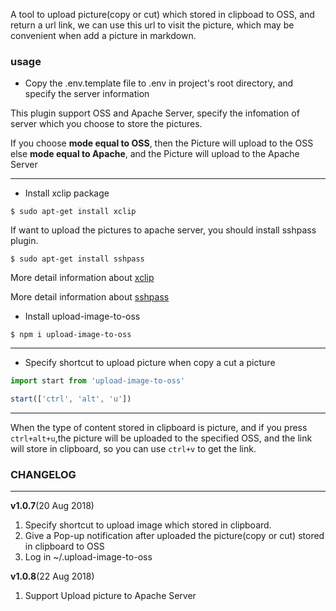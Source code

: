 A tool to upload picture(copy or cut) which stored in clipboad to OSS, and return a url link, we can use this url to visit the picture, which may be convenient when add a picture in markdown.

### usage

- Copy the .env.template file to .env in project's root directory, and specify the server information

This plugin support OSS and Apache Server, specify the infomation of server which you choose to store the pictures.

If you choose **mode equal to OSS**, then the Picture will upload to the OSS
else **mode equal to Apache**, and the Picture will upload to the Apache Server

---

- Install xclip package
```shell
$ sudo apt-get install xclip
```

If want to upload the pictures to apache server, you should install sshpass plugin.
```shell
$ sudo apt-get install sshpass
```

More detail information about [xclip](https://github.com/astrand/xclip)

More detail information about [sshpass](https://gist.github.com/arunoda/7790979)

- Install upload-image-to-oss

```shell
$ npm i upload-image-to-oss
```

---

- Specify shortcut to upload picture when copy a cut a picture

```typescript
import start from 'upload-image-to-oss'

start(['ctrl', 'alt', 'u'])
```

--- 

When the type of content stored in clipboard is picture, and if you press `ctrl+alt+u`,the picture will be uploaded to the specified OSS, and the link will store in clipboard, so you can use `ctrl+v` to get the link.

### CHANGELOG
---
**v1.0.7**(20 Aug 2018)
1. Specify shortcut to upload image which stored in clipboard.
2. Give a Pop-up notification after uploaded the  picture(copy or cut) stored in clipboard to OSS
3. Log in ~/.upload-image-to-oss

**v1.0.8**(22 Aug 2018)
1. Support Upload picture to Apache Server